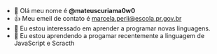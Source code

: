   
- 👋 Olá meu nome é **@mateuscuriama0w0**
- :+1: Meu emeil de contato é marcela.perli@escola.pr.gov.br
- 👀 Eu estou interessado em aprender a programar novas linguagens.
- 🌱 Eu estou aprendendo a progamar recentemente a linguagem de JavaScript e Scracth

